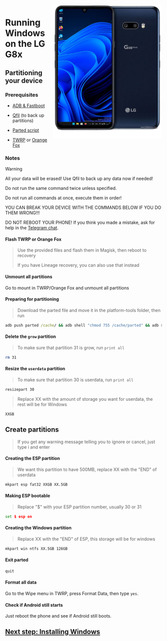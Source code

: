  <img align="right" src="https://github.com/Icesito68/Port-Windows-11-Lg-G8x/blob/Lg-G8x/mh2lm.png" width="350" alt="Windows 11 Running On A Lg G8x">


# Running Windows on the LG G8x

## Partitioning your device

### Prerequisites
- [ADB & Fastboot](https://developer.android.com/studio/releases/platform-tools)

- [Qfil](https://github.com/Icesito68/Port-Windows-11-Lge-devices/releases/tag/Qfil) (to back up partitions)
  
- [Parted script](https://github.com/Icesito68/Port-Windows-11-Lge-devices/releases/download/Scripts/parted)
  
- [TWRP](https://drive.google.com/file/d/1xc9DhNX5bj8PZKOZc09N5QhtOGamKD9o/view?usp=share_link) or [Orange Fox](https://drive.google.com/file/d/1EGyZOBfdfZ_4nAqD7FURbJ-Bvq3E4ckO/view?usp=share_link)

### Notes
> [!WARNING]  
> All your data will be erased! Use Qfil to back up any data now if needed!
> 
> Do not run the same command twice unless specified.
>  
> Do not run all commands at once, execute them in order!
>
> YOU CAN BREAK YOUR DEVICE WITH THE COMMANDS BELOW IF YOU DO THEM WRONG!!!
>
> DO NOT REBOOT YOUR PHONE! If you think you made a mistake, ask for help in the [Telegram chat]([https://t.me/WinOnF1](https://t.me/winong8x)).

#### Flash TWRP or Orange Fox
> Use the provided files and flash them in Magisk, then reboot to recovery
>
> If you have Lineage recovery, you can also use that instead

#### Unmount all partitions
Go to mount in TWRP/Orange Fox and unmount all partitions

#### Preparing for partitioning
> Download the parted file and move it in the platform-tools folder, then run
```cmd
adb push parted /cache/ && adb shell "chmod 755 /cache/parted" && adb shell /cache/parted /dev/block/sda
```

#### Delete the `grow` partition
> To make sure that partition 31 is grow, run `print all`
```sh
rm 31
```

#### Resize the `userdata` partition
> To make sure that partition 30 is userdata, run `print all`
```sh
resizepart 30
```
> Replace XX with the amount of storage you want for userdata, the rest will be for Windows
```sh
XXGB
```

## Create partitions
> If you get any warning message telling you to ignore or cancel, just type i and enter

#### Creating the ESP partition
> We want this partition to have 500MB, replace XX with the "END" of userdata
```sh
mkpart esp fat32 XXGB XX.5GB
```

#### Making ESP bootable
> Replace "$" with your ESP partition number, usually 30 or 31
```cmd
set $ esp on
```

#### Creating the Windows partition
> Replace XX with the "END" of ESP, this storage will be for windows
```sh
mkpart win ntfs XX.5GB 126GB
```

#### Exit parted
```sh
quit
```

#### Format all data
Go to the Wipe menu in TWRP, press Format Data, then type `yes`.

#### Check if Android still starts
Just reboot the phone and see if Android still boots.

## [Next step: Installing Windows](2-install.md)












